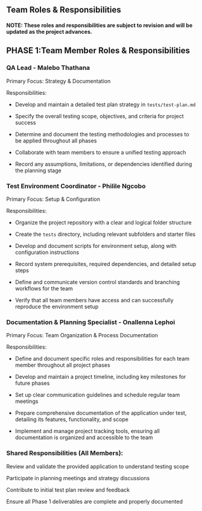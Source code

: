 ## Team Roles & Responsibilities

#### NOTE: These roles and responsibilities are subject to revision and will be updated as the project advances.

## PHASE 1:Team Member Roles & Responsibilities

### QA Lead - Malebo Thathana

Primary Focus: Strategy & Documentation

Responsibilities:

- Develop and maintain a detailed test plan strategy in `tests/test-plan.md`

- Specify the overall testing scope, objectives, and criteria for project success

- Determine and document the testing methodologies and processes to be applied throughout all phases

- Collaborate with team members to ensure a unified testing approach

- Record any assumptions, limitations, or dependencies identified during the planning stage

### Test Environment Coordinator - Philile Ngcobo

Primary Focus: Setup & Configuration

Responsibilities:

- Organize the project repository with a clear and logical folder structure

- Create the `tests` directory, including relevant subfolders and starter files

- Develop and document scripts for environment setup, along with configuration instructions

- Record system prerequisites, required dependencies, and detailed setup steps

- Define and communicate version control standards and branching workflows for the team

- Verify that all team members have access and can successfully reproduce the environment setup

### Documentation & Planning Specialist - Onallenna Lephoi

Primary Focus: Team Organization & Process Documentation

Responsibilities:

- Define and document specific roles and responsibilities for each team member throughout all project phases

- Develop and maintain a project timeline, including key milestones for future phases

- Set up clear communication guidelines and schedule regular team meetings

- Prepare comprehensive documentation of the application under test, detailing its features, functionality, and scope

- Implement and manage project tracking tools, ensuring all documentation is organized and accessible to the team

### Shared Responsibilities (All Members):

Review and validate the provided application to understand testing scope

Participate in planning meetings and strategy discussions

Contribute to initial test plan review and feedback

Ensure all Phase 1 deliverables are complete and properly documented
